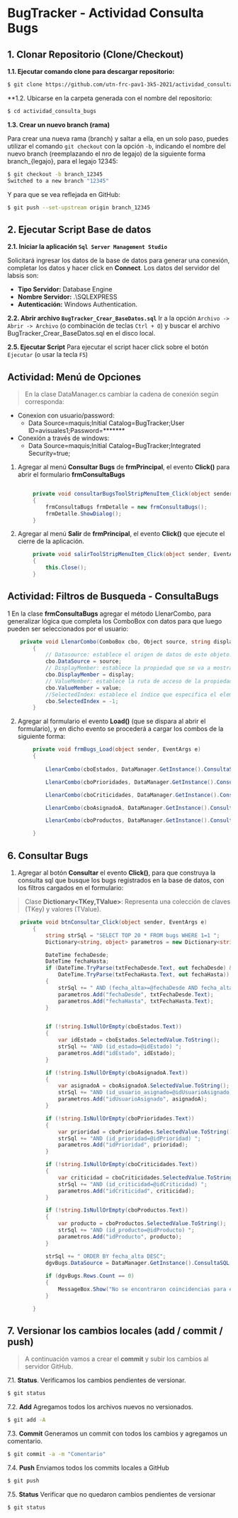 


# BugTracker - Actividad Consulta Bugs


## 1. Clonar Repositorio (Clone/Checkout)

**1.1. Ejecutar comando clone para descargar repositorio:** 
```sh
$ git clone https://github.com/utn-frc-pav1-3k5-2021/actividad_consulta_bugs
```
**1.2. Ubicarse en la carpeta generada con el nombre del repositorio: 

```sh
$ cd actividad_consulta_bugs
```

**1.3. Crear un nuevo branch (rama)**

Para crear una nueva rama (branch) y saltar a ella, en un solo paso, puedes utilizar el comando  `git checkout`  con la opción  `-b`, indicando el nombre del nuevo branch (reemplazando el nro de legajo) de la siguiente forma branch_{legajo}, para el legajo 12345:

```sh
$ git checkout -b branch_12345 
Switched to a new branch "12345"
```
Y para que se vea reflejada en GitHub:
```sh
$ git push --set-upstream origin branch_12345
```

## 2. Ejecutar Script Base de datos
**2.1. Iniciar la aplicación `Sql Server Management Studio`**

Solicitará ingresar los datos de la base de datos para generar una conexión, completar los datos y hacer click en **Connect**. Los datos del servidor del labsis son:

 - **Tipo Servidor:** Database Engine
 - **Nombre Servidor:** .\SQLEXPRESS
 - **Autenticación:** Windows Authentication.
 
 
 **2.2. Abrir archivo `BugTracker_Crear_BaseDatos.sql`**
 Ir a la opción `Archivo -> Abrir -> Archivo` (o combinación de teclas `Ctrl + O`) y buscar el archivo BugTracker_Crear_BaseDatos.sql en el disco local.
  

**2.5. Ejecutar Script** 
Para ejecutar el script hacer click sobre el botón `Ejecutar` (o usar la tecla `F5`)


## Actividad: Menú de Opciones

> En la clase DataManager.cs cambiar la cadena de conexión según corresponda:
- Conexion con usuario/password:
	- Data Source=maquis;Initial Catalog=BugTracker;User ID=avisuales1;Password=*******
- Conexión a través de windows:
	- Data Source=maquis;Initial Catalog=BugTracker;Integrated Security=true;
	


1. Agregar al menú **Consultar Bugs** de **frmPrincipal**, el evento **Click()** para abrir el formulario **frmConsultaBugs**   
```csharp

        private void consultarBugsToolStripMenuItem_Click(object sender, EventArgs e)
        {
            frmConsultaBugs frmDetalle = new frmConsultaBugs();
            frmDetalle.ShowDialog();
        }
```

2. Agregar al menú **Salir** de **frmPrincipal**,  el evento **Click()** que ejecute el cierre de la aplicación.

```csharp
	    private void salirToolStripMenuItem_Click(object sender, EventArgs e)
        {
            this.Close();
        }

```


## Actividad: Filtros de Busqueda - ConsultaBugs

1 En la clase **frmConsultaBugs** agregar el método LlenarCombo, para generalizar lógica que completa los ComboBox con datos para que luego pueden ser seleccionados por el usuario:

```csharp
	private void LlenarCombo(ComboBox cbo, Object source, string display, String value)
        {
	        // Datasource: establece el origen de datos de este objeto.
            cbo.DataSource = source;
            // DisplayMember: establece la propiedad que se va a mostrar para este ListControl.
            cbo.DisplayMember = display;
            // ValueMember: establece la ruta de acceso de la propiedad que se utilizará como valor real para los elementos de ListControl.
            cbo.ValueMember = value;
            //SelectedIndex: establece el índice que especifica el elemento seleccionado actualmente.
            cbo.SelectedIndex = -1;
        }
```
2. Agregar al formulario el evento **Load()** (que se dispara al abrir el formulario), y en dicho evento se procederá a cargar los combos de la siguiente forma:
```csharp
        private void frmBugs_Load(object sender, EventArgs e)
        {
		
            LlenarCombo(cboEstados, DataManager.GetInstance().ConsultaSQL("Select * from Estados"), "nombre", "id_estado");

            LlenarCombo(cboPrioridades, DataManager.GetInstance().ConsultaSQL("Select * from Prioridades"), "nombre", "id_prioridad");

            LlenarCombo(cboCriticidades, DataManager.GetInstance().ConsultaSQL("Select * from Criticidades"), "nombre", "id_criticidad");

            LlenarCombo(cboAsignadoA, DataManager.GetInstance().ConsultaSQL("Select * from Usuarios"), "usuario", "id_usuario");

            LlenarCombo(cboProductos, DataManager.GetInstance().ConsultaSQL("Select * from Productos"), "nombre", "id_producto");

        }
```
## 6. Consultar Bugs

1. Agregar al botón **Consultar** el evento **Click()**, para que construya la consulta sql que busque los bugs registrados en la base de datos, con los filtros cargados en el formulario:

> Clase **Dictionary<TKey,TValue>**: Representa una colección de claves (TKey) y valores (TValue).

```csharp
	private void btnConsultar_Click(object sender, EventArgs e)
        {
            string strSql = "SELECT TOP 20 * FROM bugs WHERE 1=1 ";
            Dictionary<string, object> parametros = new Dictionary<string, object>();

            DateTime fechaDesde;
            DateTime fechaHasta;
            if (DateTime.TryParse(txtFechaDesde.Text, out fechaDesde) &&
                DateTime.TryParse(txtFechaHasta.Text, out fechaHasta))
            {
                strSql += " AND (fecha_alta>=@fechaDesde AND fecha_alta<=@fechaHasta) ";
                parametros.Add("fechaDesde", txtFechaDesde.Text);
                parametros.Add("fechaHasta", txtFechaHasta.Text);
            }


            if (!string.IsNullOrEmpty(cboEstados.Text))
            {
                var idEstado = cboEstados.SelectedValue.ToString();
                strSql += "AND (id_estado=@idEstado) ";
                parametros.Add("idEstado", idEstado);
            }

            if (!string.IsNullOrEmpty(cboAsignadoA.Text))
            {
                var asignadoA = cboAsignadoA.SelectedValue.ToString();
                strSql += "AND (id_usuario_asignado=@idUsuarioAsignado) ";
                parametros.Add("idUsuarioAsignado", asignadoA);
            }

            if (!string.IsNullOrEmpty(cboPrioridades.Text))
            {
                var prioridad = cboPrioridades.SelectedValue.ToString();
                strSql += "AND (id_prioridad=@idPrioridad) ";
                parametros.Add("idPrioridad", prioridad);
            }

            if (!string.IsNullOrEmpty(cboCriticidades.Text))
            {
                var criticidad = cboCriticidades.SelectedValue.ToString();
                strSql += "AND (id_criticidad=@idCriticidad) ";
                parametros.Add("idCriticidad", criticidad);
            }

            if (!string.IsNullOrEmpty(cboProductos.Text))
            {
                var producto = cboProductos.SelectedValue.ToString();
                strSql += "AND (id_producto=@idProducto) ";
                parametros.Add("idProducto", producto);
            }

            strSql += " ORDER BY fecha_alta DESC";
            dgvBugs.DataSource = DataManager.GetInstance().ConsultaSQL(strSql, parametros);
			
            if (dgvBugs.Rows.Count == 0)
            {
                MessageBox.Show("No se encontraron coincidencias para el/los filtros ingresados", "Aviso", MessageBoxButtons.OK, MessageBoxIcon.Information);
            }

        }
```

## 7. Versionar los cambios locales (add / commit / push)

> A continuación vamos a crear el **commit** y subir los cambios al servidor GitHub.

7.1. **Status**. Verificamos los cambios pendientes de versionar.

```sh
$ git status
```

7.2. **Add** Agregamos todos los archivos nuevos no versionados.

```sh
$ git add -A
```

7.3. **Commit** Generamos un commit con todos los cambios y agregamos un comentario.

```sh
$ git commit -a -m "Comentario"
```

7.4. **Push** Enviamos todos los commits locales a GitHub

```sh
$ git push
```

7.5. **Status** Verificar que no quedaron cambios pendientes de versionar

```sh
$ git status
```

